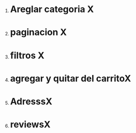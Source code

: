 1. # Areglar categoria X
2. # paginacion X
3. # filtros X
4. # agregar y quitar del carritoX
5. # AdresssX
6. # reviewsX
